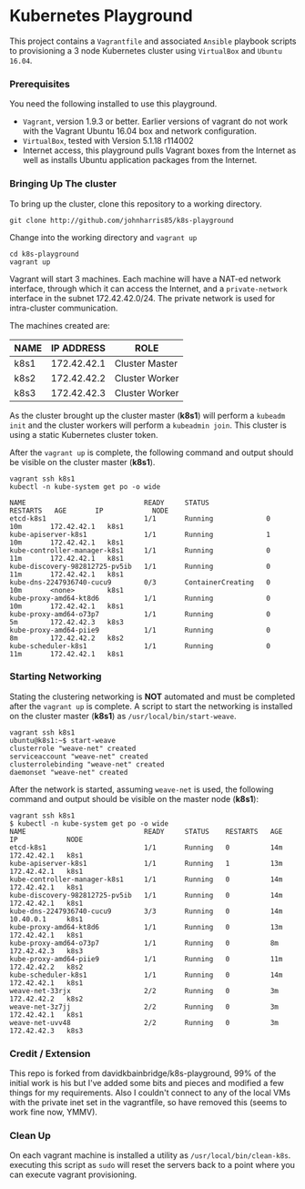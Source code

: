 # Kubernetes Playground
This project contains a `Vagrantfile` and associated `Ansible` playbook scripts
to provisioning a 3 node Kubernetes cluster using `VirtualBox` and `Ubuntu
16.04`.

### Prerequisites
You need the following installed to use this playground.
- `Vagrant`, version 1.9.3 or better. Earlier versions of vagrant do not work
with the Vagrant Ubuntu 16.04 box and network configuration.
- `VirtualBox`, tested with Version 5.1.18 r114002
- Internet access, this playground pulls Vagrant boxes from the Internet as well
as installs Ubuntu application packages from the Internet.

### Bringing Up The cluster
To bring up the cluster, clone this repository to a working directory.

```
git clone http://github.com/johnharris85/k8s-playground
```

Change into the working directory and `vagrant up`

```
cd k8s-playground
vagrant up
```

Vagrant will start 3 machines. Each machine will have a NAT-ed network
interface, through which it can access the Internet, and a `private-network`
interface in the subnet 172.42.42.0/24. The private network is used for
intra-cluster communication.

The machines created are:

| NAME | IP ADDRESS | ROLE |
| --- | --- | --- |
| k8s1 | 172.42.42.1 | Cluster Master |
| k8s2 | 172.42.42.2 | Cluster Worker |
| k8s3 | 172.42.42.3 | Cluster Worker |

As the cluster brought up the cluster master (**k8s1**) will perform a `kubeadm
init` and the cluster workers will perform a `kubeadmin join`. This cluster is
using a static Kubernetes cluster token.

After the `vagrant up` is complete, the following command and output should be
visible on the cluster master (**k8s1**).

```
vagrant ssh k8s1
kubectl -n kube-system get po -o wide

NAME                             READY     STATUS              RESTARTS   AGE       IP            NODE
etcd-k8s1                        1/1       Running             0          10m       172.42.42.1   k8s1
kube-apiserver-k8s1              1/1       Running             1          10m       172.42.42.1   k8s1
kube-controller-manager-k8s1     1/1       Running             0          11m       172.42.42.1   k8s1
kube-discovery-982812725-pv5ib   1/1       Running             0          11m       172.42.42.1   k8s1
kube-dns-2247936740-cucu9        0/3       ContainerCreating   0          10m       <none>        k8s1
kube-proxy-amd64-kt8d6           1/1       Running             0          10m       172.42.42.1   k8s1
kube-proxy-amd64-o73p7           1/1       Running             0          5m        172.42.42.3   k8s3
kube-proxy-amd64-piie9           1/1       Running             0          8m        172.42.42.2   k8s2
kube-scheduler-k8s1              1/1       Running             0          11m       172.42.42.1   k8s1
```

### Starting Networking
Stating the clustering networking is **NOT** automated and must be completed
after the `vagrant up` is complete. A script to start the networking is
installed on the cluster master (**k8s1**) as `/usr/local/bin/start-weave`.

```
vagrant ssh k8s1
ubuntu@k8s1:~$ start-weave
clusterrole "weave-net" created
serviceaccount "weave-net" created
clusterrolebinding "weave-net" created
daemonset "weave-net" created
```

After the network is started, assuming `weave-net` is used, the following
command and output should be visible on the master node (**k8s1**):

```
vagrant ssh k8s1
$ kubectl -n kube-system get po -o wide
NAME                             READY     STATUS    RESTARTS   AGE       IP            NODE
etcd-k8s1                        1/1       Running   0          14m       172.42.42.1   k8s1
kube-apiserver-k8s1              1/1       Running   1          13m       172.42.42.1   k8s1
kube-controller-manager-k8s1     1/1       Running   0          14m       172.42.42.1   k8s1
kube-discovery-982812725-pv5ib   1/1       Running   0          14m       172.42.42.1   k8s1
kube-dns-2247936740-cucu9        3/3       Running   0          14m       10.40.0.1     k8s1
kube-proxy-amd64-kt8d6           1/1       Running   0          13m       172.42.42.1   k8s1
kube-proxy-amd64-o73p7           1/1       Running   0          8m        172.42.42.3   k8s3
kube-proxy-amd64-piie9           1/1       Running   0          11m       172.42.42.2   k8s2
kube-scheduler-k8s1              1/1       Running   0          14m       172.42.42.1   k8s1
weave-net-33rjx                  2/2       Running   0          3m        172.42.42.2   k8s2
weave-net-3z7jj                  2/2       Running   0          3m        172.42.42.1   k8s1
weave-net-uvv48                  2/2       Running   0          3m        172.42.42.3   k8s3
```

### Credit / Extension
This repo is forked from davidkbainbridge/k8s-playground, 99% of the initial work is his but I've added some bits and pieces and modified a few things for my requirements. Also I couldn't connect to any of the local VMs with the private inet set in the vagrantfile, so have removed this (seems to work fine now, YMMV).

### Clean Up
On each vagrant machine is installed a utility as `/usr/local/bin/clean-k8s`.
executing this script as `sudo` will reset the servers back to a point where
you can execute vagrant provisioning.
